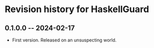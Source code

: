 # Revision history for HaskellGuard

## 0.1.0.0 -- 2024-02-17

* First version. Released on an unsuspecting world.
